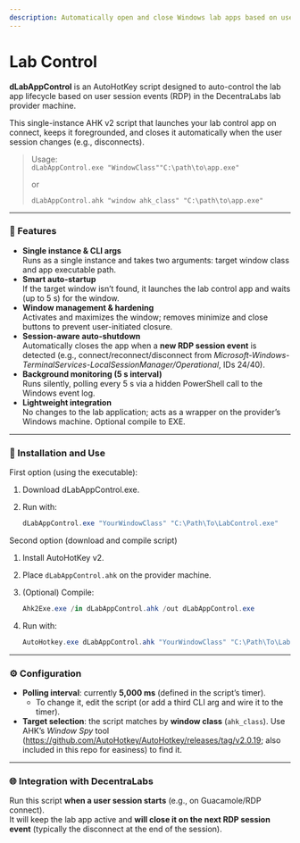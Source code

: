 ```yaml
---
description: Automatically open and close Windows lab apps based on user sessions.
---
```


# Lab Control

**dLabAppControl** is an AutoHotKey script designed to auto-control the lab app lifecycle based on user session events (RDP) in the DecentraLabs lab provider machine.

This single-instance AHK v2 script that launches your lab control app on connect, keeps it foregrounded, and closes it automatically when the user session changes (e.g., disconnects).

> Usage:\
> `dLabAppControl.exe "WindowClass""C:\path\to\app.exe"`
>
> or
>
> `dLabAppControl.ahk "window ahk_class" "C:\path\to\app.exe"`

***

### 🚀 Features

* **Single instance & CLI args**\
  Runs as a single instance and takes two arguments: target window class and app executable path.
* **Smart auto-startup**\
  If the target window isn’t found, it launches the lab control app and waits (up to 5 s) for the window.
* **Window management & hardening**\
  Activates and maximizes the window; removes minimize and close buttons to prevent user-initiated closure.
* **Session-aware auto-shutdown**\
  Automatically closes the app when a **new RDP session event** is detected (e.g., connect/reconnect/disconnect from _Microsoft-Windows-TerminalServices-LocalSessionManager/Operational_, IDs 24/40).
* **Background monitoring (5 s interval)**\
  Runs silently, polling every 5 s via a hidden PowerShell call to the Windows event log.
* **Lightweight integration**\
  No changes to the lab application; acts as a wrapper on the provider’s Windows machine. Optional compile to EXE.

***

### 🔧 Installation and Use

First option (using the executable):

1. Download dLabAppControl.exe.
2.  Run with:

    ```powershell
    dLabAppControl.exe "YourWindowClass" "C:\Path\To\LabControl.exe"
    ```

Second option (download and compile script)

1. Install AutoHotKey v2.
2. Place `dLabAppControl.ahk` on the provider machine.
3.  (Optional) Compile:

    ```powershell
    Ahk2Exe.exe /in dLabAppControl.ahk /out dLabAppControl.exe
    ```
4.  Run with:

    ```powershell
    AutoHotkey.exe dLabAppControl.ahk "YourWindowClass" "C:\Path\To\LabControl.exe"
    ```

***

### ⚙️ Configuration

* **Polling interval**: currently **5,000 ms** (defined in the script’s timer).
  * To change it, edit the script (or add a third CLI arg and wire it to the timer).
* **Target selection**: the script matches by **window class** (`ahk_class`). Use AHK’s _Window Spy_ tool (https://github.com/AutoHotkey/AutoHotkey/releases/tag/v2.0.19; also included in this repo for easiness) to find it.

***

### 🌐 Integration with DecentraLabs

Run this script **when a user session starts** (e.g., on Guacamole/RDP connect).\
It will keep the lab app active and **will close it on the next RDP session event** (typically the disconnect at the end of the session).